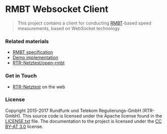# RMBT Websocket Client


> This project contains a client for conducting [RMBT](https://www.netztest.at/doc/)-based speed 
measurements, based on WebSocket technology


### Related materials

* [RMBT specification](https://www.netztest.at/doc/)
* [Demo implementation](https://www.netztest.at/en/Test)
* [RTR-Netztest/open-rmbt](https://github.com/rtr-nettest/open-rmbt)
  

### Get in Touch

* [RTR-Netztest](https://www.netztest.at) on the web


### License

Copyright 2015-2017 Rundfunk und Telekom Regulierungs-GmbH (RTR-GmbH). This source code is licensed under the Apache license found in
the [LICENSE.txt](https://github.com/rtr-nettest/rmbtws/blob/master/LICENSE.txt) file.
The documentation to the project is licensed under the [CC BY-AT 3.0](https://creativecommons.org/licenses/by/3.0/at/deed.de_AT)
license.

